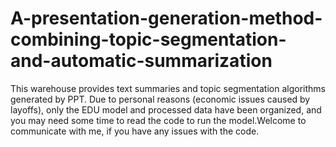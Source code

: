 # A-presentation-generation-method-combining-topic-segmentation-and-automatic-summarization
This warehouse provides text summaries and topic segmentation algorithms generated by PPT. Due to personal reasons (economic issues caused by layoffs), only the EDU model and processed data have been organized, and you may need some time to read the code to run the model.Welcome to communicate with me, if you have any issues with the code.

